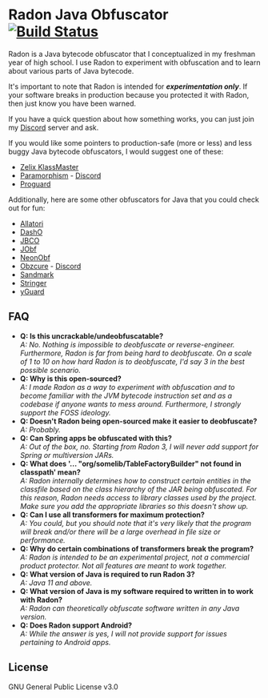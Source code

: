 # Radon Java Obfuscator [![Build Status](https://travis-ci.org/ItzSomebody/Radon.svg?branch=master)](https://travis-ci.org/ItzSomebody/Radon)

Radon is a Java bytecode obfuscator that I conceptualized in my freshman year of high school. I use Radon to experiment
with obfuscation and to learn about various parts of Java bytecode.

It's important to note that Radon is intended for __***experimentation only***__. If your software breaks in production
because you protected it with Radon, then just know you have been warned.

If you have a quick question about how something works, you can just join my [Discord](https://discord.gg/RfuxTea)
server and ask.

If you would like some pointers to production-safe (more or less) and less buggy Java bytecode obfuscators, I would
suggest one of these:
* [Zelix KlassMaster](http://www.zelix.com/)
* [Paramorphism](https://paramorphism.serenity.enterprises/) - [Discord](https://discordapp.com/invite/k9DPvEy)
* [Proguard](https://www.guardsquare.com/en/products/proguard)

Additionally, here are some other obfuscators for Java that you could check out
for fun:
* [Allatori](http://www.allatori.com/)
* [DashO](https://www.preemptive.com/products/dasho/overview)
* [JBCO](http://www.sable.mcgill.ca/JBCO/)
* [JObf](https://github.com/superblaubeere27/obfuscator)
* [NeonObf](https://github.com/MoofMonkey/NeonObf)
* [Obzcure](https://obzcu.re/) - [Discord](https://discordapp.com/invite/fUCPxq8)
* [Sandmark](http://sandmark.cs.arizona.edu)
* [Stringer](https://jfxstore.com/stringer/)
* [yGuard](https://www.yworks.com/products/yguard)

## FAQ

* **Q: Is this uncrackable/undeobfuscatable?**  
*A: No. Nothing is impossible to deobfuscate or reverse-engineer. Furthermore, Radon is far from being hard to
deobfuscate. On a scale of 1 to 10 on how hard Radon is to deobfuscate, I'd say 3 in the best possible scenario.*
* **Q: Why is this open-sourced?**  
*A: I made Radon as a way to experiment with obfuscation and to become familiar with the JVM bytecode instruction set
and as a codebase if anyone wants to mess around. Furthermore, I strongly support the FOSS ideology.*
* **Q: Doesn't Radon being open-sourced make it easier to deobfuscate?**  
*A: Probably.*
* **Q: Can Spring apps be obfuscated with this?**  
*A: Out of the box, no. Starting from Radon 3, I will never add support for Spring or multiversion JARs.*
* **Q: What does '... "org/somelib/TableFactoryBuilder" not found in classpath' mean?**  
*A: Radon internally determines how to construct certain entities in the classfile based on the class hierarchy of the
JAR being obfuscated. For this reason, Radon needs access to library classes used by the project. Make sure you add
the appropriate libraries so this doesn't show up.*
* **Q: Can I use all transformers for maximum protection?**  
*A: You could, but you should note that it's very likely that the program will break and/or there will be a large
overhead in file size or performance.*
* **Q: Why do certain combinations of transformers break the program?**  
*A: Radon is intended to be an experimental project, not a commercial product protector. Not all features are meant to
work together.*
* **Q: What version of Java is required to run Radon 3?**  
*A: Java 11 and above.*
* **Q: What version of Java is my software required to written in to work with Radon?**  
*A: Radon can theoretically obfuscate software written in any Java version.*
* **Q: Does Radon support Android?**  
*A: While the answer is yes, I will not provide support for issues pertaining to Android apps.*

## License

GNU General Public License v3.0
